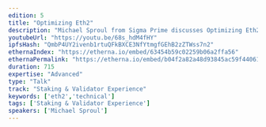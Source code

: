 ```yaml
---
edition: 5
title: "Optimizing Eth2"
description: "Michael Sproul from Sigma Prime discusses Optimizing Eth2."
youtubeUrl: "https://youtu.be/68s_hdM4fHY"
ipfsHash: "QmbP4UY2ivenb1rtuQFkBXCE3NfYtmgfGEhB2zZTWss7n2"
ethernaIndex: "https://etherna.io/embed/63454b59c02259b06a2ffa56"
ethernaPermalink: "https://etherna.io/embed/b04f2a82a48d93845ac59f44061e801531e2bf59712a1355f74eb9b361a671c6"
duration: 715
expertise: "Advanced"
type: "Talk"
track: "Staking & Validator Experience"
keywords: ['eth2','technical']
tags: ['Staking & Validator Experience']
speakers: ['Michael Sproul']
---
```

